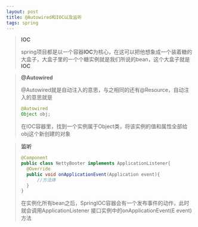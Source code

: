 ```yaml
---
layout: post
title: @Autowired和IOC以及监听
tags: spring
---
```


> **IOC**
>
> spring项目都是以一个容器**IOC**为核心，在这可以把他想象成一个装着糖的大盒子，大盒子里的一个个糖实例就是我们所说的bean，这个大盒子就是**IOC**

> **@Autowired**
>
> @Autowired就是自动注入的意思，与之相同的还有@Resource，自动注入的意思就是
>
> ```java
> @Autowired
> Object obj;
> ```
>
> 在IOC容器里，找到一个实例属于Object类，将该实例的值和属性全部给obj这个新创建的对象

> **监听**
>
> ```java
> @Component
> public class NettyBooter implements ApplicationListener{
> 	@Override
> 	public void onApplicationEvent(Application event){
> 		//方法体
> 	}
> }
> ```
>
> 在实例化所有bean之后，SpringIOC容器会有一个发布事件的动作，此时就会调用ApplicationListener 接口实例中的onApplicationEvent(E event)方法



